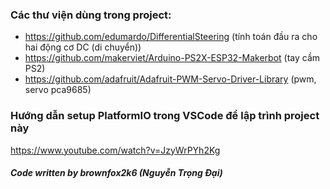 ### Các thư viện dùng trong project:
- https://github.com/edumardo/DifferentialSteering (tính toán đầu ra cho hai động cơ DC (di chuyển))
- https://github.com/makerviet/Arduino-PS2X-ESP32-Makerbot (tay cầm PS2)
- https://github.com/adafruit/Adafruit-PWM-Servo-Driver-Library (pwm, servo pca9685)

### Hướng dẫn setup PlatformIO trong VSCode để lập trình project này
https://www.youtube.com/watch?v=JzyWrPYh2Kg
##### Code written by brownfox2k6 (Nguyễn Trọng Đại)
